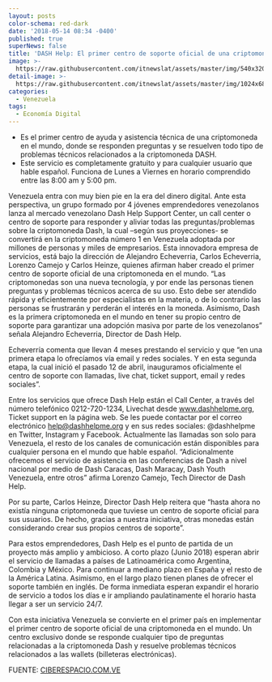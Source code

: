 ```yaml
---
layout: posts
color-schema: red-dark
date: '2018-05-14 08:34 -0400'
published: true
superNews: false
title: 'DASH Help: El primer centro de soporte oficial de una criptomoneda'
image: >-
  https://raw.githubusercontent.com/itnewslat/assets/master/img/540x320/DASH-HELP-p.jpg
detail-image: >-
  https://raw.githubusercontent.com/itnewslat/assets/master/img/1024x680/DASH-HELP-g.jpg
categories:
  - Venezuela
tags:
  - Economía Digital
---
```

- Es el primer centro de ayuda y asistencia técnica de una criptomoneda en el mundo, donde se responden preguntas y se resuelven todo tipo de problemas técnicos relacionados a la criptomoneda DASH.
- Este servicio es completamente gratuito y para cualquier usuario que hable español. Funciona de Lunes a Viernes en horario comprendido entre las 8:00 am y 5:00 pm.

Venezuela entra con muy bien pie en la era del dinero digital. Ante esta perspectiva,  un grupo formado por 4 jóvenes emprendedores venezolanos  lanza al mercado venezolano Dash Help Support Center, un call center o centro de soporte para responder y aliviar todas las preguntas/problemas sobre la criptomoneda Dash, la cual –según sus proyecciones- se convertirá en la criptomoneda número 1 en Venezuela adoptada por millones de personas y miles de empresarios.
Esta innovadora empresa de servicios, está bajo la dirección de Alejandro Echeverria, Carlos Echeverria, Lorenzo Camejo y Carlos Heinze, quienes afirman haber creado el primer centro de soporte oficial de una criptomoneda en el mundo. “Las criptomonedas son una nueva tecnología, y por ende las personas tienen preguntas y problemas técnicos acerca de su uso. Esto debe ser atendido rápida y eficientemente por especialistas en la materia, o de lo contrario las personas se frustrarán y perderán el interés en la moneda. Asimismo, Dash es la primera criptomoneda en el mundo en tener su propio centro de soporte para garantizar una adopción masiva por parte de los venezolanos” señala Alejandro Echeverria, Director de Dash Help.

Echeverría comenta que llevan 4 meses prestando el servicio y que  “en una primera etapa lo ofrecíamos vía email y redes sociales. Y en esta segunda etapa, la cual inició el pasado 12 de abril, inauguramos oficialmente el centro de soporte con llamadas, live chat, ticket support, email y redes sociales”. 

Entre los servicios que ofrece Dash Help están el Call Center, a través del número telefónico 0212-720-1234, Livechat desde www.dashhelpme.org,  Ticket support en la página web. Se les puede contactar por el correo electrónico help@dashhelpme.org y en sus redes sociales: @dashhelpme en Twitter, Instagram y Facebook. Actualmente las llamadas son solo para Venezuela, el resto de los canales de comunicación están disponibles para cualquier persona en el mundo que hable español. “Adicionalmente ofrecemos el servicio de asistencia en las conferencias de Dash a nivel nacional por medio de Dash Caracas, Dash Maracay, Dash Youth Venezuela, entre otros” afirma Lorenzo Camejo, Tech Director de Dash Help.  

Por su parte, Carlos Heinze, Director Dash Help reitera que “hasta ahora  no existía ninguna criptomoneda que tuviese un centro de soporte oficial para sus usuarios. De hecho, gracias a nuestra iniciativa, otras monedas están considerando crear sus propios centros de soporte”.

Para estos emprendedores, Dash Help es el punto de partida de un proyecto más amplio y ambicioso. A corto plazo (Junio 2018) esperan abrir el servicio de llamadas a países de Latinoamérica como Argentina, Colombia y  México. Para continuar a mediano plazo en España y el resto de la América Latina. Asimismo, en el largo plazo tienen planes de ofrecer el soporte también en inglés. De forma inmediata esperan expandir el horario de servicio a todos los días e ir ampliando paulatinamente el horario hasta llegar a ser un servicio 24/7.

Con esta iniciativa Venezuela se convierte en el primer país en implementar el primer centro de soporte oficial de una criptomoneda en el mundo. Un centro exclusivo donde se responde cualquier tipo de preguntas relacionadas a la criptomoneda Dash y resuelve problemas técnicos relacionados a las wallets (billeteras electrónicas).

FUENTE: [CIBERESPACIO.COM.VE](http://www.ciberespacio.com.ve/2018/05/industria/dash-help-el-primer-centro-de-soporte-oficial-de-una-criptomoneda/)
